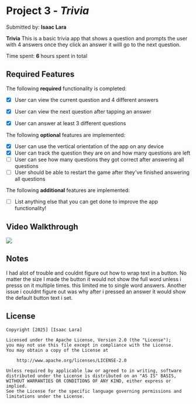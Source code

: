 # Project 3 - *Trivia*

Submitted by: **Isaac Lara**

**Trivia** This is a basic trivia app that shows a question and prompts the user with 4 answers once they click an answer it willl go to the next question. 

Time spent: **6** hours spent in total

## Required Features

The following **required** functionality is completed:

- [x] User can view the current question and 4 different answers
- [x] User can view the next question after tapping an answer
- [x] User can answer at least 3 different questions


The following **optional** features are implemented:

- [x] User can use the vertical orientation of the app on any device
- [x] User can track the question they are on and how many questions are left
- [ ] User can see how many questions they got correct after answering all questions
- [ ] User should be able to restart the game after they've finished answering all questions

The following **additional** features are implemented:

- [ ] List anything else that you can get done to improve the app functionality!

## Video Walkthrough

<div>
    <a href="https://www.loom.com/share/0095bbb1161f463a9d01d2d01fb6d30a">
    </a>
    <a href="https://www.loom.com/share/0095bbb1161f463a9d01d2d01fb6d30a">
      <img style="max-width:300px;" src="https://cdn.loom.com/sessions/thumbnails/0095bbb1161f463a9d01d2d01fb6d30a-1221e0595ae044ac-full-play.gif">
    </a>
  </div>

## Notes

I had alot of trouble and couldnt figure out how to wrap text in a button. No matter the size I made the button it would not show the full word unless i presss on it multiple times. this limited me to single word answers.
Another issue i couldnt figure out was why after i pressed an answer it would show the default button text i set. 

## License

    Copyright [2025] [Isaac Lara]

    Licensed under the Apache License, Version 2.0 (the "License");
    you may not use this file except in compliance with the License.
    You may obtain a copy of the License at

        http://www.apache.org/licenses/LICENSE-2.0

    Unless required by applicable law or agreed to in writing, software
    distributed under the License is distributed on an "AS IS" BASIS,
    WITHOUT WARRANTIES OR CONDITIONS OF ANY KIND, either express or implied.
    See the License for the specific language governing permissions and
    limitations under the License.
